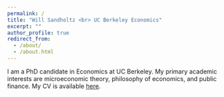 ```yaml
---
permalink: /
title: "Will Sandholtz <br> UC Berkeley Economics"
excerpt: ""
author_profile: true
redirect_from: 
  - /about/
  - /about.html
---
```


I am a PhD candidate in Economics at UC Berkeley.  My primary academic interests are microeconomic theory, philosophy of economics, and public finance.  My CV is available [here](https://willsandholtz.github.io/files/whs_cv.pdf).